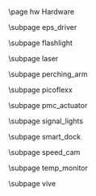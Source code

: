 \page hw Hardware

\subpage eps_driver

\subpage flashlight

\subpage laser

\subpage perching_arm

\subpage picoflexx

\subpage pmc_actuator

\subpage signal_lights

\subpage smart_dock

\subpage speed_cam

\subpage temp_monitor

\subpage vive
